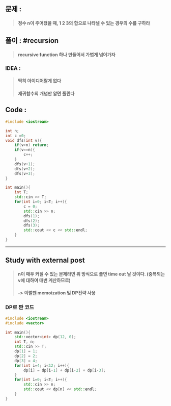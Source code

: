 ## 문제 :
> #### 정수 n이 주어졌을 때, 1 2 3의 합으로 나타낼 수 있는 경우의 수를 구하라

## 풀이 : #recursion
> #### recursive function 하나 만들어서 가볍게 넘어가자

### IDEA : 
> #### 딱히 아이디어랄게 없다
> #### 재귀함수의 개념만 알면 풀린다

## Code :
```cpp
#include <iostream>

int n;
int c =0;
void dfs(int v){
    if(v>n) return;
    if(v==n){
        c++;
    }
    dfs(v+1);
    dfs(v+2);
    dfs(v+3);
}

int main(){
    int T;
    std::cin >> T;
    for(int i=0; i<T; i++){
        c = 0;
        std::cin >> n;
        dfs(1);
        dfs(2);
        dfs(3);
        std::cout << c << std::endl;
    }
}
```
-----------------
## Study with external post
> #### n이 매우 커질 수 있는 문제라면 위 방식으로 풀면 time out 날 것이다. (중복되는 v에 대하여 매번 계산하므로)
> #### -> 이럴땐 memoization 및 DP전략 사용

### DP로 짠 코드
```cpp
#include <iostream>
#include <vector>

int main(){
    std::vector<int> dp(12, 0);
    int T, n;
    std::cin >> T;
    dp[1] = 1;
    dp[2] = 2;
    dp[3] = 4;
    for(int i=4; i<12; i++){
        dp[i] = dp[i-1] + dp[i-2] + dp[i-3];
    }
    for(int i=0; i<T; i++){
        std::cin >> n;
        std::cout << dp[n] << std::endl;
    }
}
```


